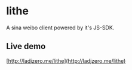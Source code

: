 # lithe

A sina weibo client powered by it's JS-SDK.

## Live demo

[http://ladjzero.me/lithe](http://ladjzero.me/lithe)
